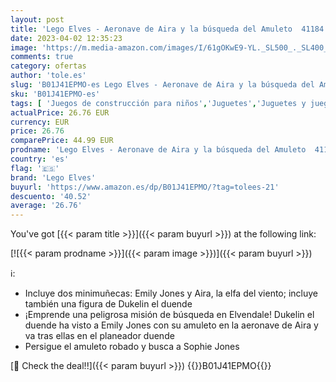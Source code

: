 ```yaml
---
layout: post
title: 'Lego Elves - Aeronave de Aira y la búsqueda del Amuleto  41184 '
date: 2023-04-02 12:35:23
image: 'https://m.media-amazon.com/images/I/61gOKwE9-YL._SL500_._SL400_.jpg'
comments: true
category: ofertas
author: 'tole.es'
slug: 'B01J41EPMO-es Lego Elves - Aeronave de Aira y la búsqueda del Amuleto 41184'
sku: 'B01J41EPMO-es'
tags: [ 'Juegos de construcción para niños','Juguetes','Juguetes y juegos','Sets de construcción','lego','lego elves','🇪🇸', ]
actualPrice: 26.76 EUR
currency: EUR
price: 26.76
comparePrice: 44.99 EUR
prodname: 'Lego Elves - Aeronave de Aira y la búsqueda del Amuleto  41184 '
country: 'es'
flag: '🇪🇸'
brand: 'Lego Elves'
buyurl: 'https://www.amazon.es/dp/B01J41EPMO/?tag=tolees-21'
descuento: '40.52'
average: '26.76'
---
```


You've got [{{< param title >}}]({{< param buyurl >}}) at the following link:

[![{{< param prodname >}}]({{< param image >}})]({{< param buyurl >}})

ℹ️:

- Incluye dos minimuñecas: Emily Jones y Aira, la elfa del viento; incluye también una figura de Dukelin el duende
- ¡Emprende una peligrosa misión de búsqueda en Elvendale! Dukelin el duende ha visto a Emily Jones con su amuleto en la aeronave de Aira y va tras ellas en el planeador duende
- Persigue el amuleto robado y busca a Sophie Jones

[🛒 Check the deal!!]({{< param buyurl >}})
{{<world>}}B01J41EPMO{{</world>}}
